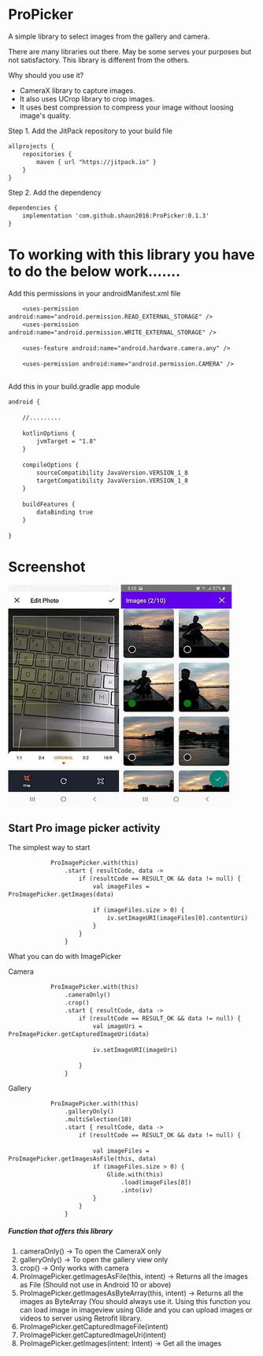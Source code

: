 # ProPicker

A simple library to select images from the gallery and camera. 

There are many libraries out there. May be some serves your purposes but not satisfactory. This library is different from the others.

Why should you use it? 

* CameraX library to capture images. 
* It also uses UCrop library to crop images. 
* It uses best compression to compress your image without loosing image's quality.

Step 1. Add the JitPack repository to your build file

```
allprojects {
    repositories {
        maven { url "https://jitpack.io" }
    }
}
```

Step 2. Add the dependency

```
dependencies {
    implementation 'com.github.shaon2016:ProPicker:0.1.3'
}

```

# To working with this library you have to do the below work.......
 
Add this permissions in your androidManifest.xml file

```
    <uses-permission android:name="android.permission.READ_EXTERNAL_STORAGE" />
    <uses-permission android:name="android.permission.WRITE_EXTERNAL_STORAGE" />

    <uses-feature android:name="android.hardware.camera.any" />

    <uses-permission android:name="android.permission.CAMERA" />
    
```

Add this in your build.gradle app module

```
android {

    //.........
    
    kotlinOptions {
        jvmTarget = "1.8"
    }

    compileOptions {
        sourceCompatibility JavaVersion.VERSION_1_8
        targetCompatibility JavaVersion.VERSION_1_8
    }

    buildFeatures {
        dataBinding true
    }

}
```

# Screenshot


![](screenshot/image1.jpeg)     ![](screenshot/image2.jpeg) 

## Start Pro image picker activity

The simplest way to start 

```
            ProImagePicker.with(this)
                .start { resultCode, data ->
                    if (resultCode == RESULT_OK && data != null) {
                        val imageFiles = ProImagePicker.getImages(data)

                        if (imageFiles.size > 0) {
                            iv.setImageURI(imageFiles[0].contentUri)
                        }
                    }
                }
```

What you can do with ImagePicker

Camera

```
            ProImagePicker.with(this)
                .cameraOnly()
                .crop()
                .start { resultCode, data ->
                    if (resultCode == RESULT_OK && data != null) {
                        val imageUri = ProImagePicker.getCapturedImageUri(data)

                        iv.setImageURI(imageUri)

                    }
                }
```

Gallery

```
            ProImagePicker.with(this)
                .galleryOnly()
                .multiSelection(10)
                .start { resultCode, data ->
                    if (resultCode == RESULT_OK && data != null) {

                        val imageFiles = ProImagePicker.getImagesAsFile(this, data)
                        if (imageFiles.size > 0) {
                            Glide.with(this)
                                .load(imageFiles[0])
                                .into(iv)
                        }
                    }
                }
```

##### Function that offers this library

1. cameraOnly() -> To open the CameraX only
2. galleryOnly() -> To open the gallery view only
3. crop() -> Only works with camera
4. ProImagePicker.getImagesAsFile(this, intent) -> Returns all the images as File (Should not use in Android 10 or above)
5. ProImagePicker.getImagesAsByteArray(this, intent) -> Returns all the images as ByteArray (You should always use it. Using this function you can load image in imageview using Glide and you can upload images or videos to server using Retrofit library.
6. ProImagePicker.getCapturedImageFile(intent)
7. ProImagePicker.getCapturedImageUri(intent)
8. ProImagePicker.getImages(intent: Intent) -> Get all the images 
